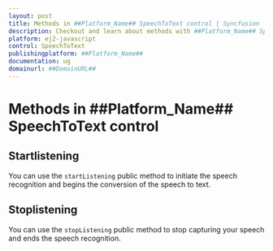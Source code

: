 ```yaml
---
layout: post
title: Methods in ##Platform_Name## SpeechToText control | Syncfusion
description: Checkout and learn about methods with ##Platform_Name## SpeechToText control of Syncfusion Essential JS 2 and more.
platform: ej2-javascript
control: SpeechToText
publishingplatform: ##Platform_Name##
documentation: ug
domainurl: ##DomainURL##
---
```


# Methods in ##Platform_Name## SpeechToText control

## Startlistening

You can use the `startListening` public method to initiate the speech recognition and begins the conversion of the speech to text.

## Stoplistening

You can use the `stopListening` public method to stop capturing your speech and ends the speech recognition.
